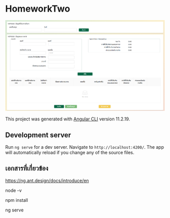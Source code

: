 # HomeworkTwo
![alt text](image.png)

This project was generated with [Angular CLI](https://github.com/angular/angular-cli) version 11.2.19.

## Development server

Run `ng serve` for a dev server. Navigate to `http://localhost:4200/`. The app will automatically reload if you change any of the source files.

## เอกสารที่เกี่ยวข้อง
https://ng.ant.design/docs/introduce/en

node -v 

npm install

ng serve